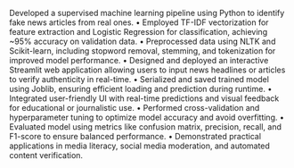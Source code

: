 Developed a supervised machine learning pipeline using Python to identify fake news articles from real ones.
• Employed TF-IDF vectorization for feature extraction and Logistic Regression for classification, achieving ~95% accuracy on validation
data.
• Preprocessed data using NLTK and Scikit-learn, including stopword removal, stemming, and tokenization for improved model
performance.
• Designed and deployed an interactive Streamlit web application allowing users to input news headlines or articles to verify authenticity
in real-time.
• Serialized and saved trained model using Joblib, ensuring efficient loading and prediction during runtime.
• Integrated user-friendly UI with real-time predictions and visual feedback for educational or journalistic use.
• Performed cross-validation and hyperparameter tuning to optimize model accuracy and avoid overfitting.
• Evaluated model using metrics like confusion matrix, precision, recall, and F1-score to ensure balanced performance.
• Demonstrated practical applications in media literacy, social media moderation, and automated content verification.
